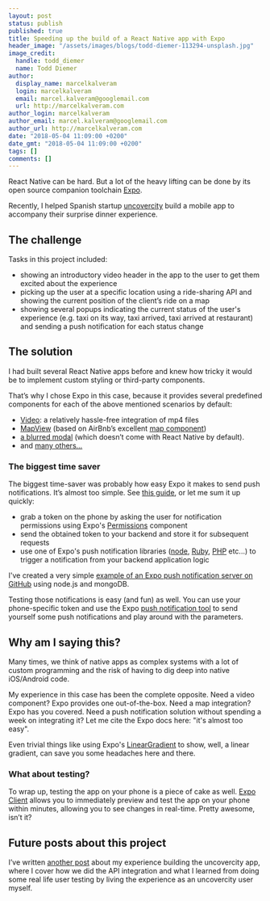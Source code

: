 ```yaml
---
layout: post
status: publish
published: true
title: Speeding up the build of a React Native app with Expo
header_image: "/assets/images/blogs/todd-diemer-113294-unsplash.jpg"
image_credit:
  handle: todd_diemer
  name: Todd Diemer
author:
  display_name: marcelkalveram
  login: marcelkalveram
  email: marcel.kalveram@googlemail.com
  url: http://marcelkalveram.com
author_login: marcelkalveram
author_email: marcel.kalveram@googlemail.com
author_url: http://marcelkalveram.com
date: "2018-05-04 11:09:00 +0200"
date_gmt: "2018-05-04 11:09:00 +0200"
tags: []
comments: []
---
```


React Native can be hard. But a lot of the heavy lifting can be done by its open source companion toolchain <a href="https://expo.io/" target="_blank">Expo</a>.

Recently, I helped Spanish startup <a href="https://uncovercity.com/" target="_blank">uncovercity</a> build a mobile app to accompany their surprise dinner experience.

## The challenge

Tasks in this project included:

- showing an introductory video header in the app to the user to get them excited about the experience
- picking up the user at a specific location using a ride-sharing API and showing the current position of the client’s ride on a map
- showing several popups indicating the current status of the user's experience (e.g. taxi on its way, taxi arrived, taxi arrived at restaurant) and sending a push notification for each status change

<p class="images clearfix">
  <amp-img layout="responsive" class="img" width="230" height="454" alt="Screenshot of the uncovercity iOS app experience screen" src="/assets/images/screenshots/uncovercity-experience.jpg"></amp-img>
  <amp-img layout="responsive" class="img" width="230" height="454" alt="Screenshot of the uncovercity iOS app pickup screen" src="/assets/images/screenshots/uncovercity-pickup.jpg"></amp-img>
  <amp-img layout="responsive" class="img" width="230" height="454" alt="Screenshot of the uncovercity iOS app popup screen" src="/assets/images/screenshots/uncovercity-popup.jpg"></amp-img>
</p>

## The solution

I had built several React Native apps before and knew how tricky it would be to implement custom styling or third-party components.

That’s why I chose Expo in this case, because it provides several predefined components for each of the above mentioned scenarios by default:

- <a href="https://docs.expo.io/versions/v27.0.0/sdk/video" target="_blank">Video</a>: a relatively hassle-free integration of mp4 files
- <a href="https://docs.expo.io/versions/v27.0.0/sdk/map-view" target="_blank">MapView</a> (based on AirBnb’s excellent <a href="https://github.com/react-community/react-native-maps" target="_blank">map component</a>)
- <a href="https://docs.expo.io/versions/v27.0.0/sdk/blur-view" target="_blank">a blurred modal</a> (which doesn’t come with React Native by default).
- and <a href="https://docs.expo.io/versions/latest/" target="_blank">many others...</a>

### The biggest time saver

The biggest time-saver was probably how easy Expo it makes to send push notifications. It’s almost too simple. See <a href="https://docs.expo.io/versions/v27.0.0/guides/push-notifications" target="_blank">this guide</a>, or let me sum it up quickly:

- grab a token on the phone by asking the user for notification permissions using Expo's <a href="https://docs.expo.io/versions/v27.0.0/sdk/permissions" target="_blank">Permissions</a> component
- send the obtained token to your backend and store it for subsequent requests
- use one of Expo's push notification libraries (<a href="https://github.com/exponent/exponent-server-sdk-node" target="_blank">node</a>, <a href="https://github.com/exponent/exponent-server-sdk-ruby" target="_blank">Ruby</a>, <a href="https://github.com/Alymosul/exponent-server-sdk-php" target="_blank">PHP</a> etc...) to trigger a notification from your backend application logic

<div class="callout">
I've created a very simple <a target="_blank" href="https://github.com/marcelkalveram/expo-push-notifications-server">example of an Expo push notification server on GitHub</a> using node.js and mongoDB.
</div>

Testing those notifications is easy (and fun) as well. You can use your phone-specific token and use the Expo <a href="https://expo.io/dashboard/notifications" target="_blank">push notification tool</a> to send yourself some push notifications and play around with the parameters.

## Why am I saying this?

Many times, we think of native apps as complex systems with a lot of custom programming and the risk of having to dig deep into native iOS/Android code.

My experience in this case has been the complete opposite. Need a video component? Expo provides one out-of-the-box. Need a map integration? Expo has you covered. Need a push notification solution without spending a week on integrating it? Let me cite the Expo docs here: "it's almost too easy".

Even trivial things like using Expo's <a href="https://docs.expo.io/versions/latest/sdk/linear-gradient" target="_blank">LinearGradient</a> to show, well, a linear gradient, can save you some headaches here and there.

### What about testing?

To wrap up, testing the app on your phone is a piece of cake as well. <a href="https://itunes.apple.com/us/app/expo-client/id982107779?mt=8" target="_blank">Expo Client</a> allows you to immediately preview and test the app on your phone within minutes, allowing you to see changes in real-time. Pretty awesome, isn’t it?

## Future posts about this project

I’ve written <a href="/2018/05/08/using-maps-in-react-native-to-track-a-vehicle.html">another post</a> about my experience building the uncovercity app, where I cover how we did the API integration and what I learned from doing some real life user testing by living the experience as an uncovercity user myself.
